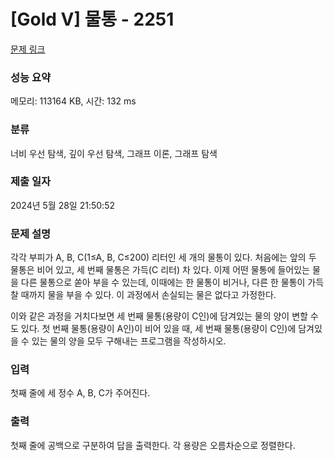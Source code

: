 # [Gold V] 물통 - 2251 

[문제 링크](https://www.acmicpc.net/problem/2251) 

### 성능 요약

메모리: 113164 KB, 시간: 132 ms

### 분류

너비 우선 탐색, 깊이 우선 탐색, 그래프 이론, 그래프 탐색

### 제출 일자

2024년 5월 28일 21:50:52

### 문제 설명

<p>각각 부피가 A, B, C(1≤A, B, C≤200) 리터인 세 개의 물통이 있다. 처음에는 앞의 두 물통은 비어 있고, 세 번째 물통은 가득(C 리터) 차 있다. 이제 어떤 물통에 들어있는 물을 다른 물통으로 쏟아 부을 수 있는데, 이때에는 한 물통이 비거나, 다른 한 물통이 가득 찰 때까지 물을 부을 수 있다. 이 과정에서 손실되는 물은 없다고 가정한다.</p>

<p>이와 같은 과정을 거치다보면 세 번째 물통(용량이 C인)에 담겨있는 물의 양이 변할 수도 있다. 첫 번째 물통(용량이 A인)이 비어 있을 때, 세 번째 물통(용량이 C인)에 담겨있을 수 있는 물의 양을 모두 구해내는 프로그램을 작성하시오.</p>

### 입력 

 <p>첫째 줄에 세 정수 A, B, C가 주어진다.</p>

### 출력 

 <p>첫째 줄에 공백으로 구분하여 답을 출력한다. 각 용량은 오름차순으로 정렬한다.</p>


